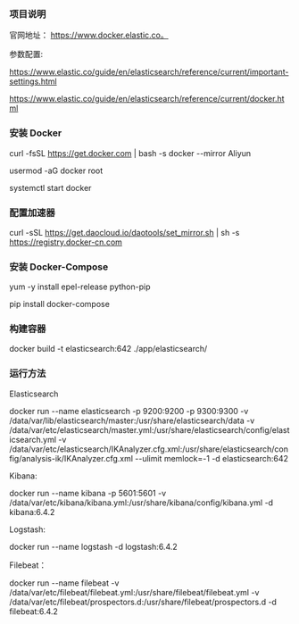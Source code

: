 ### 项目说明

官网地址： https://www.docker.elastic.co。

参数配置:

https://www.elastic.co/guide/en/elasticsearch/reference/current/important-settings.html

https://www.elastic.co/guide/en/elasticsearch/reference/current/docker.html

### 安装 Docker

curl -fsSL https://get.docker.com | bash -s docker --mirror Aliyun

usermod -aG docker  root

systemctl start docker

### 配置加速器

curl -sSL https://get.daocloud.io/daotools/set_mirror.sh | sh -s https://registry.docker-cn.com

### 安装 Docker-Compose

yum -y install epel-release python-pip

pip install docker-compose

### 构建容器

docker build -t elasticsearch:642 ./app/elasticsearch/

### 运行方法

Elasticsearch

docker run --name elasticsearch -p 9200:9200 -p 9300:9300 -v /data/var/lib/elasticsearch/master:/usr/share/elasticsearch/data -v /data/var/etc/elasticsearch/master.yml:/usr/share/elasticsearch/config/elasticsearch.yml -v /data/var/etc/elasticsearch/IKAnalyzer.cfg.xml:/usr/share/elasticsearch/config/analysis-ik/IKAnalyzer.cfg.xml --ulimit memlock=-1 -d elasticsearch:642
		
Kibana:

docker run --name kibana -p 5601:5601 -v /data/var/etc/kibana/kibana.yml:/usr/share/kibana/config/kibana.yml -d kibana:6.4.2

Logstash:

docker run --name logstash -d logstash:6.4.2

Filebeat：

docker run --name filebeat -v /data/var/etc/filebeat/filebeat.yml:/usr/share/filebeat/filebeat.yml -v /data/var/etc/filebeat/prospectors.d:/usr/share/filebeat/prospectors.d -d filebeat:6.4.2
